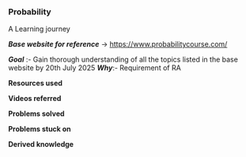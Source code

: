 ### Probability
A Learning journey 


***Base website for reference*** -> https://www.probabilitycourse.com/

***Goal*** :-
  Gain thorough understanding of all the topics listed in the base website by 20th July 2025
***Why***:-
  Requirement of RA


**Resources used**


**Videos referred**


**Problems solved**


**Problems stuck on**


**Derived knowledge**



